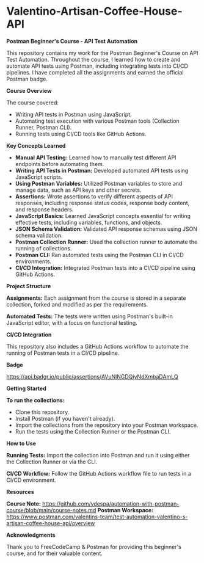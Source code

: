 # Valentino-Artisan-Coffee-House-API

**Postman Beginner's Course - API Test Automation**

This repository contains my work for the Postman Beginner's Course on API Test Automation. Throughout the course, I learned how to create and automate API tests using Postman, including integrating tests into CI/CD pipelines. I have completed all the assignments and earned the official Postman badge.

**Course Overview**

The course covered:

- Writing API tests in Postman using JavaScript.
- Automating test execution with various Postman tools (Collection Runner, Postman CLI).
- Running tests using CI/CD tools like GitHub Actions.
  
**Key Concepts Learned**

- **Manual API Testing:** Learned how to manually test different API endpoints before automating them.
- **Writing API Tests in Postman:** Developed automated API tests using JavaScript scripts.
- **Using Postman Variables:** Utilized Postman variables to store and manage data, such as API keys and other secrets.
- **Assertions:** Wrote assertions to verify different aspects of API responses, including response status codes, response body content, and response headers.
- **JavaScript Basics:** Learned JavaScript concepts essential for writing effective tests, including variables, functions, and objects.
- **JSON Schema Validation:** Validated API response schemas using JSON schema validation.
- **Postman Collection Runner:** Used the collection runner to automate the running of collections.
- **Postman CLI:** Ran automated tests using the Postman CLI in CI/CD environments.
- **CI/CD Integration:** Integrated Postman tests into a CI/CD pipeline using GitHub Actions.
  
**Project Structure**
  
**Assignments:** Each assignment from the course is stored in a separate collection, forked and modified as per the requirements.

**Automated Tests:** The tests were written using Postman's built-in JavaScript editor, with a focus on functional testing.

**CI/CD Integration**

This repository also includes a GitHub Actions workflow to automate the running of Postman tests in a CI/CD pipeline.

**Badge**

https://api.badgr.io/public/assertions/AVuNlNGDQiyNdXmbaDAmLQ

**Getting Started**

**To run the collections:**

- Clone this repository.
- Install Postman (if you haven't already).
- Import the collections from the repository into your Postman workspace.
- Run the tests using the Collection Runner or the Postman CLI.

**How to Use**

**Running Tests:** Import the collection into Postman and run it using either the Collection Runner or via the CLI.

**CI/CD Workflow:** Follow the GitHub Actions workflow file to run tests in a CI/CD environment.

**Resources**

**Course Note:** https://github.com/vdespa/automation-with-postman-course/blob/main/course-notes.md
**Postman Workspace:** https://www.postman.com/valentins-team/test-automation-valentino-s-artisan-coffee-house-api/overview

**Acknowledgments**

Thank you to FreeCodeCamp & Postman for providing this beginner's course, and for their valuable content.
